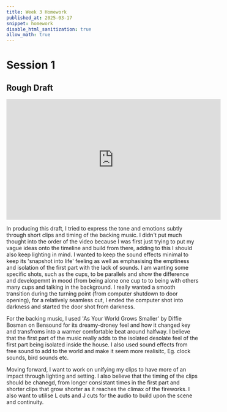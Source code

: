 ```yaml
---
title: Week 3 Homework
published_at: 2025-03-17
snippet: homework
disable_html_sanitization: true
allow_math: true
---
```


# Session 1
## Rough Draft
<iframe width="560" height="315" src="https://www.youtube.com/embed/60JRUtYBg1M?si=G2nxFl6ATzPEBXpG" title="YouTube video player" frameborder="0" allow="accelerometer; autoplay; clipboard-write; encrypted-media; gyroscope; picture-in-picture; web-share" referrerpolicy="strict-origin-when-cross-origin" allowfullscreen></iframe>

In producing this draft, I tried to express the tone and emotions subtly through short clips and timing of the backing music. I didn't put much thought into the order of the video because I was first just trying to put my vague ideas onto the timeline and build from there, adding to this I should also keep lighting in mind. I wanted to keep the sound effects minimal to keep its 'snapshot into life' feeling as well as emphasising the emptiness and isolation of the first part with the lack of sounds. I am wanting some specific shots, such as the cups, to be parallels and show the difference and developemnt in mood (from being alone one cup to to being with others many cups and talking in the background. I really wanted a smooth transition during the turning point (from computer shutdown to door opening), for a relatively seamless cut, I ended the computer shot into darkness and started the door shot from darkness.

For the backing music, I used 'As Your World Grows Smaller' by Diffie Bosman on Bensound for its dreamy-droney feel and how it changed key and transfroms into a warmer comfortable beat around halfway. I believe that the first part of the music really adds to the isolated desolate feel of the first part being isolated inside the house. I also used sound effects from free sound to add to the world and make it seem more realisitc, Eg. clock sounds, bird sounds etc.

Moving forward, I want to work on unifying my clips to have more of an impact through lighting and setting. I also believe that the timing of the clips should be chanegd, from longer consistant times in the first part and shorter clips that grow shorter as it reaches the climax of the fireworks. I also want to utilise L cuts and J cuts for the audio to build upon the scene and continuity.


